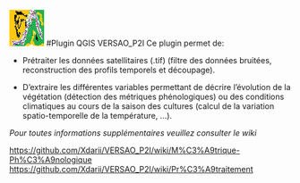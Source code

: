 ![Logo](https://github.com/Xdarii/QGIS_Traitement_and_Pheno/blob/master/icon.png "Prétraitement et Param Pheno QGIS")
#Plugin QGIS VERSAO_P2I
Ce plugin permet de:

 * Prétraiter les données satellitaires (.tif) (filtre des données bruitées, reconstruction des profils temporels et découpage).
 
 * D’extraire les différentes variables permettant de décrire l’évolution de la végétation (détection des métriques phénologiques) ou des conditions climatiques au cours de la saison des cultures (calcul de la variation spatio-temporelle de la température, ...). 

*Pour toutes informations supplémentaires veuillez consulter le wiki*


https://github.com/Xdarii/VERSAO_P2I/wiki/M%C3%A9trique-Ph%C3%A9nologique
https://github.com/Xdarii/VERSAO_P2I/wiki/Pr%C3%A9traitement
